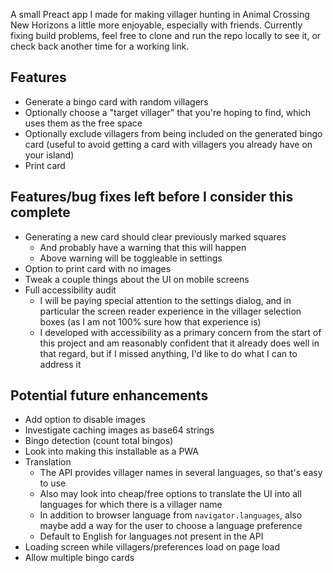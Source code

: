 A small Preact app I made for making villager hunting in Animal Crossing New Horizons a little more enjoyable, especially with friends. Currently fixing build problems, feel free to clone and run the repo locally to see it, or check back another time for a working link.

## Features
- Generate a bingo card with random villagers
- Optionally choose a "target villager" that you're hoping to find, which uses them as the free space
- Optionally exclude villagers from being included on the generated bingo card (useful to avoid getting a card with villagers you already have on your island)
- Print card

## Features/bug fixes left before I consider this complete
- Generating a new card should clear previously marked squares
  - And probably have a warning that this will happen
  - Above warning will be toggleable in settings
- Option to print card with no images
- Tweak a couple things about the UI on mobile screens
- Full accessibility audit
  - I will be paying special attention to the settings dialog, and in particular the screen reader experience in the villager selection boxes (as I am not 100% sure how that experience is)
  - I developed with accessibility as a primary concern from the start of this project and am reasonably confident that it already does well in that regard, but if I missed anything, I'd like to do what I can to address it

## Potential future enhancements
- Add option to disable images
- Investigate caching images as base64 strings
- Bingo detection (count total bingos)
- Look into making this installable as a PWA
- Translation
  - The API provides villager names in several languages, so that's easy to use
  - Also may look into cheap/free options to translate the UI into all languages for which there is a villager name
  - In addition to browser language from `navigator.languages`, also maybe add a way for the user to choose a language preference
  - Default to English for languages not present in the API
- Loading screen while villagers/preferences load on page load
- Allow multiple bingo cards
